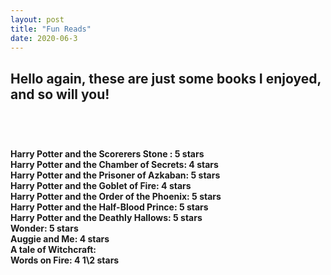 ```yaml
---
layout: post
title: "Fun Reads"
date: 2020-06-3
---
```

<h2>Hello again, these are just some books
I enjoyed, and so will you!<h2> <br>




<h4> Harry Potter and the Scorerers Stone  : 5 stars <br>
Harry Potter and the Chamber of Secrets: 4 stars <br>
Harry Potter and the Prisoner of Azkaban: 5 stars <br>
Harry Potter and the Goblet of Fire: 4 stars <br>
Harry Potter and the Order of the Phoenix: 5 stars <br>
Harry Potter and the Half-Blood Prince: 5 stars <br>
Harry Potter and the Deathly Hallows: 5 stars <br> 
Wonder: 5 stars <br>
Auggie and Me: 4 stars <br>
<a href="https://www.amazon.com/Tale-Magic/dp/0316523518/ref=pd_sbs_14_1/144-3793920-5857068?_encoding=UTF8&pd_rd_i=0316523518&pd_rd_r=e7f2de45-e7ea-48a8-8633-ca95cdfd616e&pd_rd" Tale of Magic: 5 stars <br> </a>
A tale of Witchcraft:<br>
Words on Fire: 4 1\2 stars <br> <h4>
